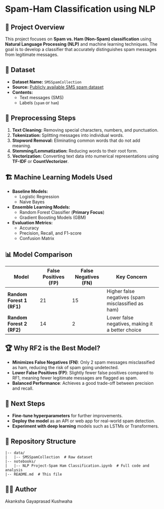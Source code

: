 # Spam-Ham Classification using NLP

## 📌 Project Overview
This project focuses on **Spam vs. Ham (Non-Spam) classification** using **Natural Language Processing (NLP)** and machine learning techniques. The goal is to develop a classifier that accurately distinguishes spam messages from legitimate messages.

## 📂 Dataset
- **Dataset Name:** `SMSSpamCollection`
- **Source:** [Publicly available SMS spam dataset](https://www.kaggle.com/datasets/uciml/sms-spam-collection-dataset)
- **Contents:**
  - Text messages (SMS)
  - Labels (`spam` or `ham`)

## 🔧 Preprocessing Steps
1. **Text Cleaning:** Removing special characters, numbers, and punctuation.
2. **Tokenization:** Splitting messages into individual words.
3. **Stopword Removal:** Eliminating common words that do not add meaning.
4. **Stemming/Lemmatization:** Reducing words to their root form.
5. **Vectorization:** Converting text data into numerical representations using **TF-IDF** or **CountVectorizer**.

## 🏗️ Machine Learning Models Used
- **Baseline Models:**
  - Logistic Regression
  - Naive Bayes
- **Ensemble Learning Models:**
  - Random Forest Classifier (**Primary Focus**)
  - Gradient Boosting Models (GBM)
- **Evaluation Metrics:**
  - Accuracy
  - Precision, Recall, and F1-score
  - Confusion Matrix

## 📊 Model Comparison
| Model | False Positives (FP) | False Negatives (FN) | Key Concern |
|--------|----------------------|----------------------|-------------|
| **Random Forest 1 (RF1)** | 21 | 15 | Higher false negatives (spam misclassified as ham) |
| **Random Forest 2 (RF2)** | 14 | 2 | Lower false negatives, making it a better choice |

## 🏆 Why RF2 is the Best Model?
- **Minimizes False Negatives (FN)**: Only 2 spam messages misclassified as ham, reducing the risk of spam going undetected.
- **Lower False Positives (FP)**: Slightly fewer false positives compared to RF1, meaning fewer legitimate messages are flagged as spam.
- **Balanced Performance**: Achieves a good trade-off between precision and recall.

## 🚀 Next Steps
- **Fine-tune hyperparameters** for further improvements.
- **Deploy the model** as an API or web app for real-world spam detection.
- **Experiment with deep learning** models such as LSTMs or Transformers.

## 📝 Repository Structure
```
|-- data/
|   |-- SMSSpamCollection  # Raw dataset
|-- notebooks/
|   |-- NLP Project-Spam Ham Classification.ipynb  # Full code and analysis
|-- README.md  # This file
```

## 👨‍💻 Author
Akanksha Gayaprasad Kushwaha
